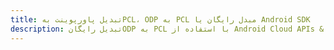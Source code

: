---title: تبدیل پاورپوینت بهPCL، ODP به PCL مبدل رایگان یا Android SDKdescription: تبدیل رایگانODP به PCL با استفاده از Android Cloud APIs & SDK. همچنین اسناد Microsoft PowerPoint را در Cloud ایجاد، ویرایش و رندر کنید.---